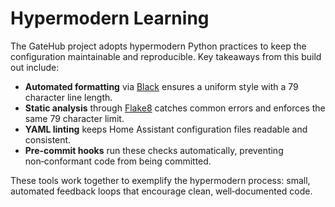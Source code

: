 # Hypermodern Learning

The GateHub project adopts hypermodern Python practices to keep the
configuration maintainable and reproducible. Key takeaways from this build
out include:

- **Automated formatting** via [Black](https://black.readthedocs.io/) ensures
  a uniform style with a 79 character line length.
- **Static analysis** through [Flake8](https://flake8.pycqa.org/) catches
  common errors and enforces the same 79 character limit.
- **YAML linting** keeps Home Assistant configuration files readable and
  consistent.
- **Pre-commit hooks** run these checks automatically, preventing
  non‑conformant code from being committed.

These tools work together to exemplify the hypermodern process: small,
automated feedback loops that encourage clean, well‑documented code.


